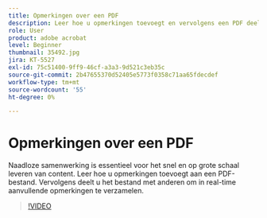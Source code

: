 ```yaml
---
title: Opmerkingen over een PDF
description: Leer hoe u opmerkingen toevoegt en vervolgens een PDF deelt voor revisie met anderen
role: User
product: adobe acrobat
level: Beginner
thumbnail: 35492.jpg
jira: KT-5527
exl-id: 75c51400-9ff9-46cf-a3a3-9d521c3eb35c
source-git-commit: 2b47655370d52405e5773f0358c71aa65fdecdef
workflow-type: tm+mt
source-wordcount: '55'
ht-degree: 0%

---
```


# Opmerkingen over een PDF

Naadloze samenwerking is essentieel voor het snel en op grote schaal leveren van content. Leer hoe u opmerkingen toevoegt aan een PDF-bestand. Vervolgens deelt u het bestand met anderen om in real-time aanvullende opmerkingen te verzamelen.

>[!VIDEO](https://video.tv.adobe.com/v/35492?quality=12&learn=on&hidetitle=true)
